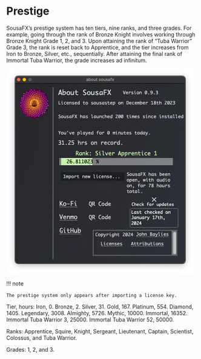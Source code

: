 # Prestige

SousaFX’s prestige system has ten tiers, nine ranks, and three grades. For example, going through the rank of Bronze Knight involves working through Bronze Knight Grade 1, 2, and 3. Upon attaining the rank of “Tuba Warrior” Grade 3, the rank is reset back to Apprentice, and the tier increases from Iron to Bronze, Silver, etc., sequentially. After attaining the final rank of Immortal Tuba Warrior, the grade increases ad infinitum.


![prestige](img/about-prestige.webp)


!!! note

	The prestige system only appears after importing a license key.

Tier, hours: Iron, 0. Bronze, 2. Silver, 31. Gold, 167. Platinum, 554. Diamond, 1405. Legendary, 3008. Almighty, 5726. Mythic, 10000. Immortal, 16352. Immortal Tuba Warrior 3, 25000. Immortal Tuba Warrior 52, 50000.

Ranks: Apprentice, Squire, Knight, Sergeant, Lieutenant, Captain, Scientist, Colossus, and Tuba Warrior.

Grades: 1, 2, and 3.



